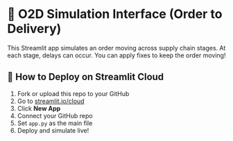 # 🚚 O2D Simulation Interface (Order to Delivery)

This Streamlit app simulates an order moving across supply chain stages.
At each stage, delays can occur. You can apply fixes to keep the order moving!

## 🚀 How to Deploy on Streamlit Cloud
1. Fork or upload this repo to your GitHub
2. Go to [streamlit.io/cloud](https://streamlit.io/cloud)
3. Click **New App**
4. Connect your GitHub repo
5. Set `app.py` as the main file
6. Deploy and simulate live!
